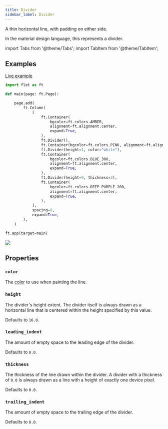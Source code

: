 ```yaml
---
title: Divider
sidebar_label: Divider
---
```


A thin horizontal line, with padding on either side.

In the material design language, this represents a divider.

import Tabs from '@theme/Tabs';
import TabItem from '@theme/TabItem';

## Examples

[Live example](https://flet-controls-gallery.fly.dev/layout/divider)

<Tabs groupId="language">
  <TabItem value="python" label="Python" default>

```python
import flet as ft

def main(page: ft.Page):

    page.add(
        ft.Column(
            [
                ft.Container(
                    bgcolor=ft.colors.AMBER,
                    alignment=ft.alignment.center,
                    expand=True,
                ),
                ft.Divider(),
                ft.Container(bgcolor=ft.colors.PINK, alignment=ft.alignment.center, expand=True),
                ft.Divider(height=1, color="white"),
                ft.Container(
                    bgcolor=ft.colors.BLUE_300,
                    alignment=ft.alignment.center,
                    expand=True,
                ),
                ft.Divider(height=9, thickness=3),
                ft.Container(
                    bgcolor=ft.colors.DEEP_PURPLE_200,
                    alignment=ft.alignment.center,
                    expand=True,
                ),
            ],
            spacing=0,
            expand=True,
        ),
    )

ft.app(target=main)
```
  </TabItem>
</Tabs>

<img src="/img/docs/controls/divider/divider.png" className="screenshot-40" />

## Properties

### `color`

The [color](/docs/reference/colors) to use when painting the line.

### `height`

The divider's height extent. The divider itself is always drawn as a horizontal line that is centered within the height
specified by this value.

Defaults to `16.0`.

### `leading_indent`

The amount of empty space to the leading edge of the divider.

Defaults to `0.0`.

### `thickness`

The thickness of the line drawn within the divider. A divider with a thickness of `0.0` is always drawn as a line with a
height of exactly one device pixel.

Defaults to `0.0`.

### `trailing_indent`

The amount of empty space to the trailing edge of the divider.

Defaults to `0.0`.
